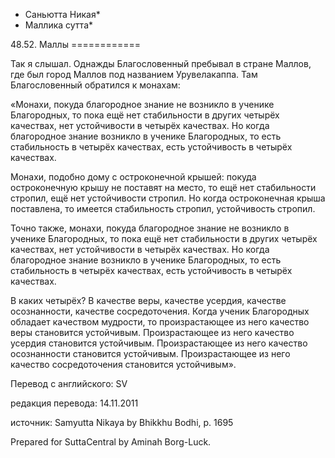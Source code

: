 * Саньютта Никая*
* Маллика сутта*

48\.52\. Маллы
\=\=\=\=\=\=\=\=\=\=\=\=

Так я слышал\. Однажды Благословенный пребывал в стране Маллов, где был город Маллов под названием Урувелакаппа\. Там Благословенный обратился к монахам:

«Монахи, покуда благородное знание не возникло в ученике Благородных, то пока ещё нет стабильности в других четырёх качествах, нет устойчивости в четырёх качествах\. Но когда благородное знание возникло в ученике Благородных, то есть стабильность в четырёх качествах, есть устойчивость в четырёх качествах\.

Монахи, подобно дому с остроконечной крышей: покуда остроконечную крышу не поставят на место, то ещё нет стабильности стропил, ещё нет устойчивости стропил\. Но когда остроконечная крыша поставлена, то имеется стабильность стропил, устойчивость стропил\.

Точно также, монахи, покуда благородное знание не возникло в ученике Благородных, то пока ещё нет стабильности в других четырёх качествах, нет устойчивости в четырёх качествах\. Но когда благородное знание возникло в ученике Благородных, то есть стабильность в четырёх качествах, есть устойчивость в четырёх качествах\.

В каких четырёх? В качестве веры, качестве усердия, качестве осознанности, качестве сосредоточения\. Когда ученик Благородных обладает качеством мудрости, то произрастающее из него качество веры становится устойчивым\. Произрастающее из него качество усердия становится устойчивым\. Произрастающее из него качество осознанности становится устойчивым\. Произрастающее из него качество сосредоточения становится устойчивым»\.

Перевод с английского: SV

редакция перевода: 14\.11\.2011

источник: Samyutta Nikaya by Bhikkhu Bodhi, p\. 1695

Prepared for SuttaCentral by Aminah Borg\-Luck\.